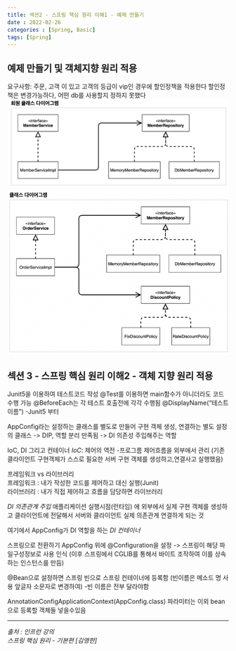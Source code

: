 ```yaml
---
title: 섹션2 - 스프링 핵심 원리 이해1 - 예제 만들기
date : 2022-02-26
categories : [Spring, Basic]
tags: [Spring]
---
```

## 예제 만들기 및 객체지향 원리 적용
요구사항:  주문, 고객 이 있고 고객의 등급이 vip인 경우에 할인정책을 적용한다
할인정책은 변경가능하다, 어떤 db를 사용할지 정하지 못했다
![Desktop View](/assets/img/spring/memberDiagram.png)
![Desktop View](/assets/img/spring/orderDiagram.png)

## 섹션 3 - 스프링 핵심 원리 이해2 - 객체 지향 원리 적용
Junit5을 이용하여 테스트코드 작성
@Test를 이용하면 main함수가 아니더라도 코드 수행 가능
@BeforeEach는 각 테스트 호출전에 각각 수행됨
@DisplayName(“테스트 이름”)      -Junit5 부터

AppConfig라는 설정하는 클래스를 별도로 만들어
구현 객체 생성, 연결하는 별도 설정의 클래스
-> DIP, 역할 분리 만족됨
-> DI 의존성 주입해주는 역할

IoC, DI 그리고 컨테이너
*IoC*: 제어의 역전 -프로그름 제어흐름을 외부에서 관리
(기존 클라이언트 구현객체가 스스로 필요한 서버 구현 객체를 생성하고,연결사고 실행했음)

프레임워크 vs 라이브러리<br>
프레임워크 : 내가 작성한 코드를 제어하고 대신 실행(Junit)<br>
라이브러리 : 내가 직접 제어하고 흐름을 담당하면 라이브러리<br>

*DI 의존관계 주입*
애플리케이션 실행시점(런타임) 에 외부에서 실제 구현 객체를 생성하고 클라이언트에 전달해서 서버와 클라이언트 실제 의존관계 연결하게 되는 것

여기에서 AppConfig가 DI 역할을 하는 *DI 컨테이너*

스프링으로 전환하기
AppConfig 위에 @Configuration을 설정 -> 스프링이 해당 파일구성정보로 사용 인식 (이후 스프링에서 CGLIB를 통해서 바이트 조작하여 이를 상속하는 인스턴스를 만듬)

@Bean으로 설정하면 스프링 빈으로 스프링 컨테이너에 등록함
(빈이름은 메소드 명 사용 앞글자 소문자로 변경하여) -빈 이름은 전부 달라야함

AnnotationConfigApplicationContext(AppConfig.class)
파라미터는 이외 bean으로 등록할 객체들 넣을수있음

*** 
_출처 : 인프런 강의 <br>_
*스프링 핵심 원리 - 기본편 [김영한]*